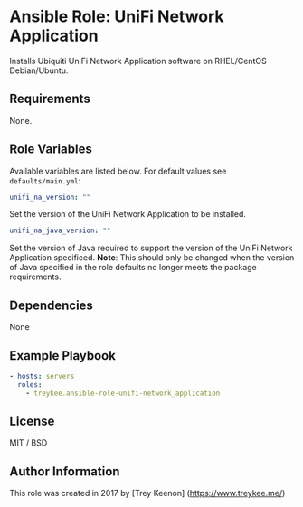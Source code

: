 # Ansible Role: UniFi Network Application

Installs Ubiquiti UniFi Network Application software on RHEL/CentOS Debian/Ubuntu.

## Requirements

None.

## Role Variables

Available variables are listed below. For default values see `defaults/main.yml`:

```yaml
unifi_na_version: ""
```

Set the version of the UniFi Network Application to be installed.

```yaml
unifi_na_java_version: ""
```

Set the version of Java required to support the version of the UniFi Network Application specificed.
**Note**: This should only be changed when the version of Java specified in the role defaults no longer meets the package requirements.

## Dependencies

None

## Example Playbook

```yaml
- hosts: servers
  roles:
    - treykee.ansible-role-unifi-network_application
```

## License

MIT / BSD

## Author Information

This role was created in 2017 by [Trey Keenon] (<https://www.treykee.me/>)
